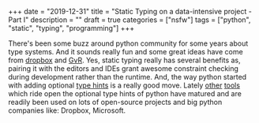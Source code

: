 +++
date = "2019-12-31"
title = "Static Typing on a data-intensive project - Part I"
description = ""
draft = true
categories = ["nsfw"]
tags = ["python", "static", "typing", "programming"]
+++

There's been some buzz around python community for some years about type systems.
And it sounds really fun and some great ideas have come from [dropbox](https://blogs.dropbox.com/tech/2019/09/our-journey-to-type-checking-4-million-lines-of-python/) and [GvR](https://www.techrepublic.com/article/the-creator-of-python-on-how-the-programming-language-is-learning-from-typescript/). Yes, static typing really has several benefits as, pairing it with the editors and IDEs grant awesome constraint checking during development rather than the runtime. And, the way python started with adding optional [type hints](https://www.python.org/dev/peps/pep-0484/) is a really good move. Lately [other](http://mypy-lang.org/) [tools](https://github.com/microsoft/pyright) which ride open the optional type hints of python have matured and are readily been used on lots of open-source projects and big python companies like: Dropbox, Microsoft.

